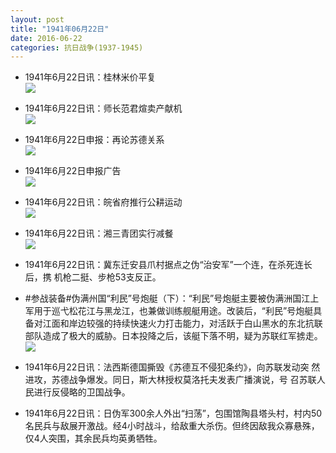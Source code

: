 ```yaml
---
layout: post
title: "1941年06月22日"
date: 2016-06-22
categories: 抗日战争(1937-1945)
---
```


<meta name="referrer" content="no-referrer" />

- 1941年6月22日讯：桂林米价平复 <br/><img src="https://ww3.sinaimg.cn/large/aca367d8jw1f54ecpys42j204y061aae.jpg" />

- 1941年6月22日讯：师长范君煊卖产献机 <br/><img src="https://ww2.sinaimg.cn/large/aca367d8jw1f54cn3n1nfj205n0e5jsj.jpg" />

- 1941年6月22日申报：再论苏德关系 <br/><img src="https://ww1.sinaimg.cn/large/aca367d8jw1f54aw9bca1j20q20xe7p5.jpg" />

- 1941年6月22日申报广告 <br/><img src="https://ww3.sinaimg.cn/large/aca367d8jw1f5496feco1j206r0gzmya.jpg" />

- 1941年6月22日讯：皖省府推行公耕运动 <br/><img src="https://ww3.sinaimg.cn/large/aca367d8jw1f543xrs41hj204y05sglz.jpg" />

- 1941年6月22日讯：湘三青团实行减餐 <br/><img src="https://ww2.sinaimg.cn/large/aca367d8jw1f53va3ygrtj204j063aae.jpg" />

- 1941年6月22日讯：冀东迁安县爪村据点之伪“治安军”一个连，在杀死连长后，携 机枪二挺、步枪53支反正。 

- #参战装备#伪满州国“利民”号炮艇（下）：“利民”号炮艇主要被伪满洲国江上军用于巡弋松花江与黑龙江，也兼做训练舰艇用途。改装后，“利民”号炮艇具备对江面和岸边较强的持续快速火力打击能力，对活跃于白山黑水的东北抗联部队造成了极大的威胁。日本投降之后，该艇下落不明，疑为苏联红军掳走。 <br/><img src="https://ww3.sinaimg.cn/large/aca367d8jw1f53ruqg8xij20b407d3z0.jpg" />

- 1941年6月22日讯：法西斯德国撕毁《苏德互不侵犯条约》，向苏联发动突 然进攻，苏德战争爆发。同日，斯大林授权莫洛托夫发表广播演说，号 召苏联人民进行反侵略的卫国战争。 

- 1941年6月22日讯：日伪军300余人外出“扫荡”，包围馆陶县塔头村，村内50名民兵与敌展开激战。经4小时战斗，给敌重大杀伤。但终因敌我众寡悬殊，仅4人突围，其余民兵均英勇牺牲。 

